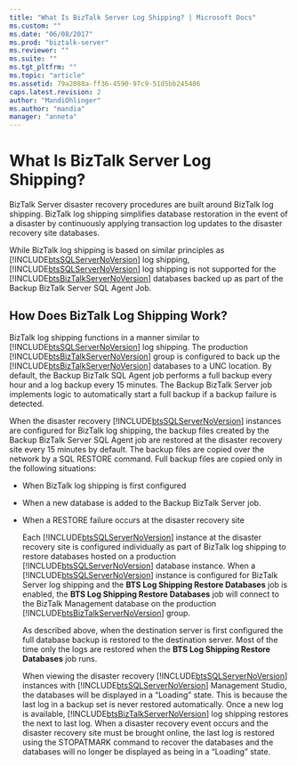 ```yaml
---
title: "What Is BizTalk Server Log Shipping? | Microsoft Docs"
ms.custom: ""
ms.date: "06/08/2017"
ms.prod: "biztalk-server"
ms.reviewer: ""
ms.suite: ""
ms.tgt_pltfrm: ""
ms.topic: "article"
ms.assetid: 79a2088a-ff36-4590-97c9-51d5bb245486
caps.latest.revision: 2
author: "MandiOhlinger"
ms.author: "mandia"
manager: "anneta"
---
```

# What Is BizTalk Server Log Shipping?
BizTalk Server disaster recovery procedures are built around BizTalk log shipping. BizTalk log shipping simplifies database restoration in the event of a disaster by continuously applying transaction log updates to the disaster recovery site databases.  
  
 While BizTalk log shipping is based on similar principles as [!INCLUDE[btsSQLServerNoVersion](../includes/btssqlservernoversion-md.md)] log shipping, [!INCLUDE[btsSQLServerNoVersion](../includes/btssqlservernoversion-md.md)] log shipping is not supported for the [!INCLUDE[btsBizTalkServerNoVersion](../includes/btsbiztalkservernoversion-md.md)] databases backed up as part of the Backup BizTalk Server SQL Agent Job.  
  
## How Does BizTalk Log Shipping Work?  
 BizTalk log shipping functions in a manner similar to [!INCLUDE[btsSQLServerNoVersion](../includes/btssqlservernoversion-md.md)] log shipping. The production [!INCLUDE[btsBizTalkServerNoVersion](../includes/btsbiztalkservernoversion-md.md)] group is configured to back up the [!INCLUDE[btsBizTalkServerNoVersion](../includes/btsbiztalkservernoversion-md.md)] databases to a UNC location. By default, the Backup BizTalk SQL Agent job performs a full backup every hour and a log backup every 15 minutes. The Backup BizTalk Server job implements logic to automatically start a full backup if a backup failure is detected.  
  
 When the disaster recovery [!INCLUDE[btsSQLServerNoVersion](../includes/btssqlservernoversion-md.md)] instances are configured for BizTalk log shipping, the backup files created by the Backup BizTalk Server SQL Agent job are restored at the disaster recovery site every 15 minutes by default. The backup files are copied over the network by a SQL RESTORE command. Full backup files are copied only in the following situations:  
  
- When BizTalk log shipping is first configured  
  
- When a new database is added to the Backup BizTalk Server job.  
  
- When a RESTORE failure occurs at the disaster recovery site  
  
  Each [!INCLUDE[btsSQLServerNoVersion](../includes/btssqlservernoversion-md.md)] instance at the disaster recovery site is configured individually as part of BizTalk log shipping to restore databases hosted on a production [!INCLUDE[btsSQLServerNoVersion](../includes/btssqlservernoversion-md.md)] database instance. When a [!INCLUDE[btsSQLServerNoVersion](../includes/btssqlservernoversion-md.md)] instance is configured for BizTalk Server log shipping and the **BTS Log Shipping Restore Databases** job is enabled, the **BTS Log Shipping Restore Databases** job will connect to the BizTalk Management database on the production [!INCLUDE[btsBizTalkServerNoVersion](../includes/btsbiztalkservernoversion-md.md)] group.  
  
  As described above, when the destination server is first configured the full database backup is restored to the destination server. Most of the time only the logs are restored when the **BTS Log Shipping Restore Databases** job runs.  
  
  When viewing the disaster recovery [!INCLUDE[btsSQLServerNoVersion](../includes/btssqlservernoversion-md.md)] instances with [!INCLUDE[btsSQLServerNoVersion](../includes/btssqlservernoversion-md.md)] Management Studio, the databases will be displayed in a “Loading” state. This is because the last log in a backup set is never restored automatically. Once a new log is available, [!INCLUDE[btsBizTalkServerNoVersion](../includes/btsbiztalkservernoversion-md.md)] log shipping restores the next to last log. When a disaster recovery event occurs and the disaster recovery site must be brought online, the last log is restored using the STOPATMARK command to recover the databases and the databases will no longer be displayed as being in a “Loading” state.
